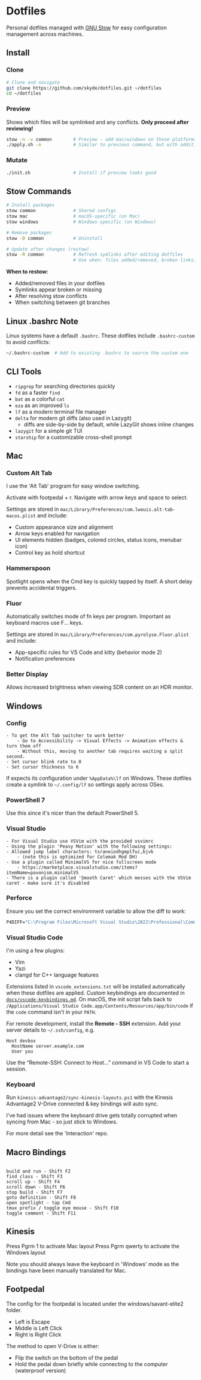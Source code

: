 # Dotfiles

Personal dotfiles managed with [GNU Stow](https://www.gnu.org/software/stow/) for easy configuration management across machines.

## Install

### Clone

```sh
# Clone and navigate
git clone https://github.com/skyde/dotfiles.git ~/dotfiles
cd ~/dotfiles
```

### Preview

Shows which files will be symlinked and any conflicts. **Only proceed after reviewing!**

```sh
stow -n -v common        # Preview - add mac/windows on those platforms
./apply.sh -n            # Similar to previous command, but with additional checks
```

### Mutate

```sh
./init.sh                # Install if preview looks good
```

## Stow Commands

```sh
# Install packages
stow common              # Shared configs
stow mac                 # macOS-specific (on Mac)  
stow windows             # Windows-specific (on Windows)

# Remove packages
stow -D common           # Uninstall

# Update after changes (restow)
stow -R common           # Refresh symlinks after editing dotfiles
                         # Use when: files added/removed, broken links, or conflicts
```

**When to restow:**

- Added/removed files in your dotfiles
- Symlinks appear broken or missing
- After resolving stow conflicts
- When switching between git branches

## Linux .bashrc Note

Linux systems have a default `.bashrc`. These dotfiles include `.bashrc-custom` to avoid conflicts:

```sh
~/.bashrc-custom  # Add to existing .bashrc to source the custom one
```

## CLI Tools

- `ripgrep` for searching directories quickly
- `fd` as a faster `find`
- `bat` as a colorful `cat`
- `eza` as an improved `ls`
- `lf` as a modern terminal file manager
- `delta` for modern git diffs (also used in Lazygit)
  - diffs are side-by-side by default, while LazyGit shows inline changes
- `lazygit` for a simple git TUI
- `starship` for a customizable cross-shell prompt

## Mac

### Custom Alt Tab

I use the 'Alt Tab' program for easy window switching.

Activate with footpedal + r. Navigate with arrow keys and space to select.

Settings are stored in `mac/Library/Preferences/com.lwouis.alt-tab-macos.plist` and include:

- Custom appearance size and alignment
- Arrow keys enabled for navigation
- UI elements hidden (badges, colored circles, status icons, menubar icon)
- Control key as hold shortcut

### Hammerspoon

Spotlight opens when the Cmd key is quickly tapped by itself. A short delay prevents accidental triggers.

### Fluor

Automatically switches mode of fn keys per program. Important as keyboard macros use F... keys.

Settings are stored in `mac/Library/Preferences/com.pyrolyse.Fluor.plist` and include:

- App-specific rules for VS Code and kitty (behavior mode 2)
- Notification preferences

### Better Display

Allows increased brightness when viewing SDR content on an HDR monitor.

## Windows

### Config

```text
- To get the Alt Tab switcher to work better
    - Go to Accessibility -> Visual Effects -> Animation effects & turn them off
    - Without this, moving to another tab requires waiting a split second.
- Set cursor blink rate to 0
- Set cursor thickness to 6
```

lf expects its configuration under `%AppData%\lf` on Windows. These dotfiles create a symlink to `~/.config/lf` so settings apply across OSes.

### PowerShell 7

Use this since it's nicer than the default PowerShell 5.

### Visual Studio

```text
- For Visual Studio use VSVim with the provided vsvimrc
- Using the plugin 'Peasy Motion' with the following settings:
- Allowed jump label characters: tsraneiodhgmplfuc,bjvk
    - (note this is optimized for Colemak Mod DH)
- Use a plugin called MinimalVS for nice fullscreen mode
    - https://marketplace.visualstudio.com/items?itemName=pavonism.minimalVS
- There is a plugin called 'Smooth Caret' which messes with the VSVim caret - make sure it's disabled
```

### Perforce

Ensure you set the correct environment variable to allow the diff to work:

```cmd
P4DIFF="C:\Program Files\Microsoft Visual Studio\2022\Professional\Common7\IDE\devenv.exe" /Diff %1 %2
```

### Visual Studio Code

I'm using a few plugins:

- Vim
- Yazi
- clangd for C++ language features

Extensions listed in `vscode_extensions.txt` will be installed automatically
when these dotfiles are applied. Custom keybindings are documented in
[`docs/vscode-keybindings.md`](docs/vscode-keybindings.md).
On macOS, the init script falls back to
`/Applications/Visual Studio Code.app/Contents/Resources/app/bin/code` if the
`code` command isn't in your `PATH`.

For remote development, install the **Remote - SSH** extension. Add your server
details to `~/.ssh/config`, e.g.

```ssh
Host devbox
  HostName server.example.com
  User you
```

Use the “Remote-SSH: Connect to Host…” command in VS Code to start a session.

### Keyboard

Run `kinesis-advantage2/sync-kinesis-layouts.ps1` with the Kinesis Advantage2 V-Drive connected & key bindings will auto sync.

I've had issues where the keyboard drive gets totally corrupted when syncing from Mac - so just stick to Windows.

For more detail see the 'Interaction' repo.

## Macro Bindings

```text

build and run - Shift F2
find class - Shift F3
scroll up - Shift F4
scroll down - Shift F6
stop build - Shift F7
goto definition - Shift F8
open spotlight - tap Cmd
tmux prefix / toggle eye mouse - Shift F10
toggle comment - Shift F11

```

## Kinesis

Press Pgrm 1 to activate Mac layout
Press Pgrm qwerty to activate the Windows layout

Note you should always leave the keyboard in 'Windows' mode as the bindings have been manually translated for Mac.

## Footpedal

The config for the footpedal is located under the windows/savant-elite2 folder.

- Left is Escape
- Middle is Left Click
- Right is Right Click

The method to open V-Drive is either:

- Flip the switch on the bottom of the pedal
- Hold the pedal down briefly while connecting to the computer (waterproof version)
